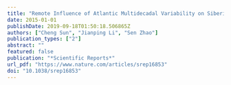 ```yaml
---
title: "Remote Influence of Atlantic Multidecadal Variability on Siberian Warm Season Precipitation"
date: 2015-01-01
publishDate: 2019-09-18T01:50:18.506865Z
authors: ["Cheng Sun", "Jianping Li", "Sen Zhao"]
publication_types: ["2"]
abstract: ""
featured: false
publication: "*Scientific Reports*"
url_pdf: "https://www.nature.com/articles/srep16853"
doi: "10.1038/srep16853"
---
```


